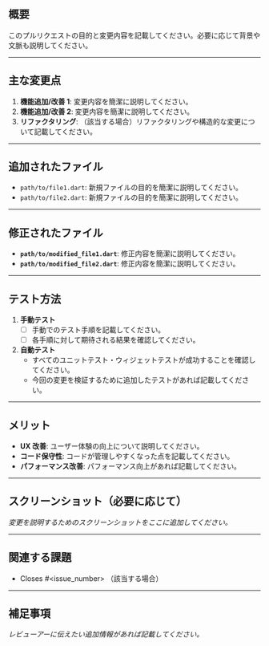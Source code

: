 ## **概要**
このプルリクエストの目的と変更内容を記載してください。必要に応じて背景や文脈も説明してください。

---

## **主な変更点**
1. **機能追加/改善 1**: 変更内容を簡潔に説明してください。
2. **機能追加/改善 2**: 変更内容を簡潔に説明してください。
3. **リファクタリング**: （該当する場合）リファクタリングや構造的な変更について記載してください。

---

## **追加されたファイル**
- `path/to/file1.dart`: 新規ファイルの目的を簡潔に説明してください。
- `path/to/file2.dart`: 新規ファイルの目的を簡潔に説明してください。

---

## **修正されたファイル**
- **`path/to/modified_file1.dart`**: 修正内容を簡潔に説明してください。
- **`path/to/modified_file2.dart`**: 修正内容を簡潔に説明してください。

---

## **テスト方法**
1. **手動テスト**
   - [ ] 手動でのテスト手順を記載してください。
   - [ ] 各手順に対して期待される結果を確認してください。

2. **自動テスト**
   - すべてのユニットテスト・ウィジェットテストが成功することを確認してください。
   - 今回の変更を検証するために追加したテストがあれば記載してください。

---

## **メリット**
- **UX 改善**: ユーザー体験の向上について説明してください。
- **コード保守性**: コードが管理しやすくなった点を記載してください。
- **パフォーマンス改善**: パフォーマンス向上があれば記載してください。

---

## **スクリーンショット（必要に応じて）**
_変更を説明するためのスクリーンショットをここに追加してください。_

---

## **関連する課題**
- Closes #<issue_number> （該当する場合）

---

## **補足事項**
_レビューアーに伝えたい追加情報があれば記載してください。_
